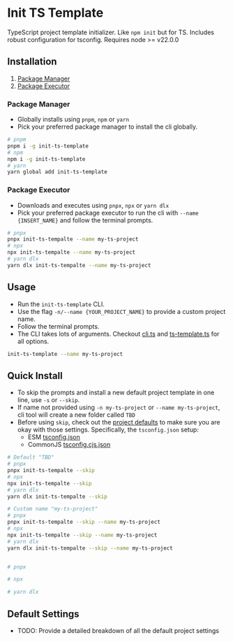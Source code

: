 # Init TS Template

TypeScript project template initializer. Like `npm init` but for TS. Includes robust configuration for tsconfig.
Requires node >= v22.0.0

## Installation

1. [Package Manager](#package-manager)
2. [Package Executor](#package-executor)

### Package Manager

* Globally installs using `pnpm`, `npm` or `yarn`
* Pick your preferred package manager to install the cli globally.

```sh
# pnpm
pnpm i -g init-ts-template
# npm
npm i -g init-ts-template
# yarn
yarn global add init-ts-template
```

### Package Executor

* Downloads and executes using `pnpx`, `npx` or `yarn dlx`
* Pick your preferred package executor to run the cli with `--name {INSERT_NAME}` and follow the terminal prompts.

```sh
# pnpx
pnpx init-ts-tempalte --name my-ts-project 
# npx
npx init-ts-tempalte --name my-ts-project
# yarn dlx
yarn dlx init-ts-tempalte --name my-ts-project
```

## Usage

* Run the `init-ts-template` CLI.
* Use the flag `-n/--name {YOUR_PROJECT_NAME}` to provide a custom project name.
* Follow the terminal prompts.
* The CLI takes lots of arguments. Checkout [cli.ts](/src/cli.ts) and [ts-template.ts](/src/ts-template.ts) for all options.

```sh
init-ts-template --name my-ts-project
```

## Quick Install

* To skip the prompts and install a new default project template in one line, use `-s` or `--skip`.
* If name not provided using `-n my-ts-project` or `--name my-ts-project`, cli tool will create a new folder called `TBD`
* Before using `skip`, check out the [project defaults](https://github.com/bnonni/init-ts-template/blob/aff0c9c13c2dc9185a09ad5612782418a921eec1/src/ts-template.ts#L39)
to make sure you are okay with those settings. Specifically, the `tsconfig.json` setup:
    * ESM [tsconfig.json](https://github.com/bnonni/init-ts-template/blob/aff0c9c13c2dc9185a09ad5612782418a921eec1/src/types.ts#L125)
    * CommonJS [tsconfig.cjs.json](https://github.com/bnonni/init-ts-template/blob/aff0c9c13c2dc9185a09ad5612782418a921eec1/src/types.ts#L450)

```sh
# Default "TBD"
# pnpx
pnpx init-ts-tempalte --skip
# npx
npx init-ts-tempalte --skip
# yarn dlx
yarn dlx init-ts-tempalte --skip

# Custom name "my-ts-project"
# pnpx
pnpx init-ts-tempalte --skip --name my-ts-project
# npx
npx init-ts-tempalte --skip --name my-ts-project
# yarn dlx
yarn dlx init-ts-tempalte --skip --name my-ts-project
```

```sh

# pnpx

# npx

# yarn dlx

```

## Default Settings

* TODO: Provide a detailed breakdown of all the default project settings
